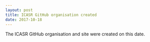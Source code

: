 ```yaml
---
layout: post
title: ICASR GitHub organisation created
date: 2017-10-18
---
```


The ICASR GitHub organisation and site were created on this date.
